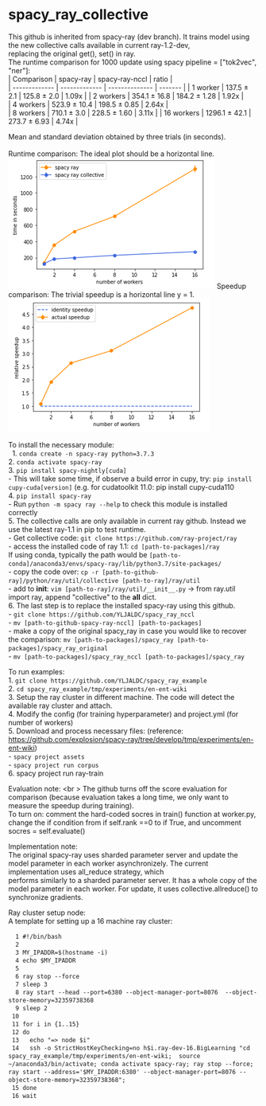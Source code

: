 # spacy_ray_collective
This github is inherited from spacy-ray (dev branch). It trains model using the new collective calls available in current ray-1.2-dev, <br />
replacing the original get(), set() in ray. <br />
The runtime comparison for 1000 update using spacy pipeline = ["tok2vec", "ner"]: <br />
    | Comparison    | spacy-ray     | spacy-ray-nccl |  ratio  |  
    | ------------- | ------------- | -------------- | ------- | 
    | 1 worker      | 137.5 ± 2.1   | 125.8 ± 2.0    |  1.09x  |
    | 2 workers     | 354.1 ± 16.8  | 184.2 ± 1.28   |  1.92x  |  
    | 4 workers     | 523.9 ± 10.4  | 198.5 ± 0.85   |  2.64x  |  
    | 8 workers     | 710.1 ± 3.0   | 228.5 ± 1.60   |  3.11x  | 
    | 16 workers    | 1296.1 ± 42.1 | 273.7 ± 6.93   |  4.74x  | 

Mean and standard deviation obtained by three trials (in seconds).  <br />
<br />
Runtime comparison: The ideal plot should be a horizontal line.
![runtime](results/time_comparison.png)
Speedup comparison: The trivial speedup is a horizontal line y = 1.
![speedup](results/ratio_comparison.png)
    

To install the necessary module: <br />
   &nbsp;  1. ```conda create -n spacy-ray python=3.7.3``` <br />
    2. ```conda activate spacy-ray``` <br />
    3. ```pip install spacy-nightly[cuda]``` <br />
       - This will take some time, if observe a build error in cupy, try: ```pip install cupy-cuda[version]``` (e.g. for cudatoolkit 11.0: pip install cupy-cuda110 <br />
    4. ```pip install spacy-ray``` <br />
       - Run     ```python -m spacy ray --help```     to check this module is installed correctly <br />
    5. The collective calls are only available in current ray github. Instead we use the latest ray-1.1 in pip to test runtime. <br />
       - Get collective code:     ```git clone https://github.com/ray-project/ray``` <br />
       - access the installed code of ray 1.1:    ```cd [path-to-packages]/ray``` <br />
         If using conda, typically the path would be ```[path-to-conda]/anaconda3/envs/spacy-ray/lib/python3.7/site-packages/``` <br />
       - copy the code over: ```cp -r [path-to-github-ray]/python/ray/util/collective [path-to-ray]/ray/util``` <br />
       - add to __init__: ```vim [path-to-ray]/ray/util/__init__.py``` -> from ray.util import ray, append "collective" to the __all__ dict. <br />
    6. The last step is to replace the installed spacy-ray using this github. <br />
       - ```git clone https://github.com/YLJALDC/spacy_ray_nccl``` <br />
       - ```mv [path-to-github-spacy-ray-nccl] [path-to-packages]``` <br />
       - make a copy of the original spacy_ray in case you would like to recover the comparison:  ```mv [path-to-packages]/spacy_ray [path-to-packages]/spacy_ray_original``` <br />
       - ```mv [path-to-packages]/spacy_ray_nccl [path-to-packages]/spacy_ray``` <br />

To run examples: <br />
    1. ```git clone https://github.com/YLJALDC/spacy_ray_example``` <br />
    2. ```cd spacy_ray_example/tmp/experiments/en-ent-wiki``` <br />
    3. Setup the ray cluster in different machine. The code will detect the available ray cluster and attach. <br />
    4. Modify the config (for training hyperparameter) and project.yml (for number of workers) <br />
    5. Download and process necessary files: (reference: https://github.com/explosion/spacy-ray/tree/develop/tmp/experiments/en-ent-wiki) <br />
        - ```spacy project assets``` <br />
        - ```spacy project run corpus``` <br />
    6. spacy project run ray-train <br />

Evaluation note: <br \>
    The github turns off the score evaluation for comparison (because evaluation takes a long time, we only want to measure the speedup during training). <br />
    To turn on: comment the hard-coded socres in train() function at worker.py, change the if condition from if self.rank ==0 to if True, and uncomment socres = self.evaluate() <br />

Implementation note: <br />
    The original spacy-ray uses sharded parameter server and update the model parameter in each worker asynchronizely. The current implementation uses all_reduce strategy, which <br />
performs similarly to a sharded parameter server. It has a whole copy of the model parameter in each worker. For update, it uses collective.allreduce() to synchronize gradients. <br />

Ray cluster setup node:  <br />
    A template for setting up a 16 machine ray cluster: <br />
```
  1 #!/bin/bash 
  2 
  3 MY_IPADDR=$(hostname -i) 
  4 echo $MY_IPADDR 
  5 
  6 ray stop --force 
  7 sleep 3 
  8 ray start --head --port=6380 --object-manager-port=8076  --object-store-memory=32359738368 
  9 sleep 2 
 10 
 11 for i in {1..15} 
 12 do 
 13   echo "=> node $i" 
 14   ssh -o StrictHostKeyChecking=no h$i.ray-dev-16.BigLearning "cd spacy_ray_example/tmp/experiments/en-ent-wiki;  source ~/anaconda3/bin/activate; conda activate spacy-ray; ray stop --force; ray start --address='$MY_IPADDR:6380' --object-manager-port=8076 --object-store-memory=32359738368"; 
 15 done 
 16 wait 
```
    
